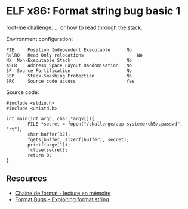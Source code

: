 # ELF x86: Format string bug basic 1

[root-me challenge](https://www.root-me.org/en/Challenges/App-System/ELF-x86-Format-string-bug-basic-1): ... or how to read through the stack.

Environment configuration:

```text
PIE 	Position Independent Executable 	 No 
RelRO 	Read Only relocations 	                 No 
NX 	Non-Executable Stack 	                 No 
ASLR 	Address Space Layout Randomisation 	 No 
SF 	Source Fortification 	                 No 
SSP 	Stack-Smashing Protection 	         No 
SRC 	Source code access 	                 Yes 
```

Source code:

```text
#include <stdio.h>
#include <unistd.h>
 
int main(int argc, char *argv[]){
        FILE *secret = fopen("/challenge/app-systeme/ch5/.passwd", "rt");
        char buffer[32];
        fgets(buffer, sizeof(buffer), secret);
        printf(argv[1]);
        fclose(secret);
        return 0;
}
```

## Resources

* [Chaine de format - lecture en mémoire](https://www.root-me.org/spip.php?article796)
* [Format Bugs - Exploiting format string](https://repository.root-me.org/Exploitation%20-%20Syst%C3%A8me/Unix/EN%20-%20Format%20Bugs%20-%20Exploiting%20format%20string.pdf)